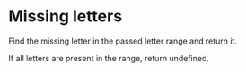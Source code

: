 # Missing letters

Find the missing letter in the passed letter range and return it.

If all letters are present in the range, return undefined.
